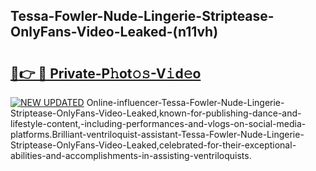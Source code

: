 ## Tessa-Fowler-Nude-Lingerie-Striptease-OnlyFans-Video-Leaked-(n11vh)


# <h2><a href="https://mediaupload.pro?-19M">🔗👉 🔴 Private-P𝚑ot𝚘𝚜-V𝚒d𝚎o</a></h2>

[![NEW UPDATED](https://i.imgur.com/0qMVB7G.gif)](https://mediaupload.pro?-19M)
Online-influencer-Tessa-Fowler-Nude-Lingerie-Striptease-OnlyFans-Video-Leaked,known-for-publishing-dance-and-lifestyle-content,-including-performances-and-vlogs-on-social-media-platforms.Brilliant-ventriloquist-assistant-Tessa-Fowler-Nude-Lingerie-Striptease-OnlyFans-Video-Leaked,celebrated-for-their-exceptional-abilities-and-accomplishments-in-assisting-ventriloquists.  